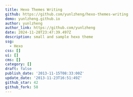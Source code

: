 ```yaml
---
title: Hexo Themes Writing
github: https://github.com/yunlzheng/hexo-themes-writing
demo: yunlzheng.github.io
author: yunlzheng
author_link: https://github.com/yunlzheng
date: 2024-11-28T23:47:39.497Z
description: small and sample hexo theme
ssg:
  - Hexo
css: []
ui: []
cms: []
category: []
draft: false
publish_date: '2013-11-15T08:33:00Z'
update_date: '2013-11-23T16:51:49Z'
github_star: 42
github_fork: 58
---
```

